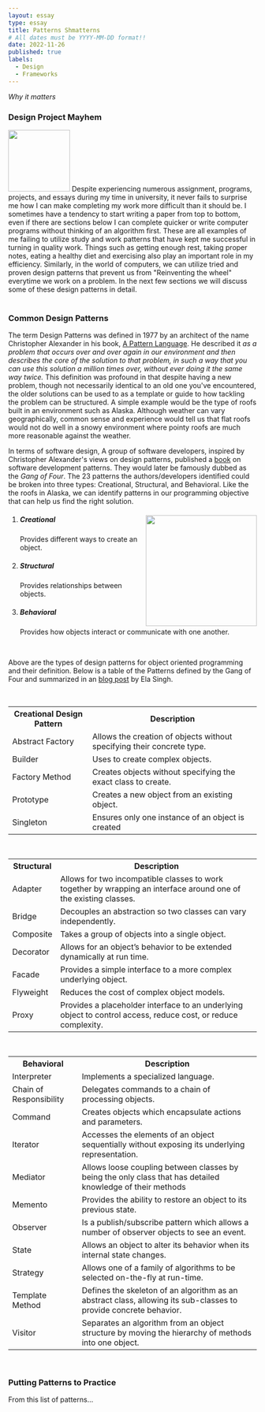 ```yaml
---
layout: essay
type: essay
title: Patterns Shmatterns
# All dates must be YYYY-MM-DD format!!
date: 2022-11-26
published: true
labels:
  - Design
  - Frameworks
---
```

*Why it matters*
### Design Project Mayhem
<div>
  <img width="125px" class="rounded float-start pe-4" src="https://media.giphy.com/media/l3q2Wl7Wpz09Z5hfi/giphy.gif">
  Despite experiencing numerous assignment, programs, projects, and essays during my time in university, it never fails to surprise me how I can make completing my work more difficult than it should be. I sometimes have a tendency to start writing a paper from top to bottom, even if there are sections below I can complete quicker or write computer programs without thinking of an algorithm first. These are all examples of me failing to utilize study and work patterns that have kept me successful in turning in quality work. Things such as getting enough rest, taking proper notes, eating a healthy diet and exercising also play an important role in my efficiency. Similarly, in the world of computers, we can utilize tried and proven design patterns that prevent us from "Reinventing the wheel" everytime we work on a problem. In the next few sections we will discuss some of these design patterns in detail.
</div>
<br>

### Common Design Patterns
  The term Design Patterns was defined in 1977 by an architect of the name Christopher Alexander in his book, <a href="https://en.wikipedia.org/wiki/A_Pattern_Language">A Pattern Language<a/>. He described it *as a problem that occurs over and over again in our environment and then describes the core of the solution to that problem, in such a way that you can use this solution a million times over, without ever doing it the same way twice.* This definition was profound in that despite having a new problem, though not necessarily identical to an old one you've encountered, the older solutions can be used to as a template or guide to how tackling the problem can be structured. A simple example would be the type of roofs built in an environment such as Alaska. Although weather can vary geographically, common sense and experience would tell us that flat roofs would not do well in a snowy environment where pointy roofs are much more reasonable against the weather.

  In terms of software design, A group of software developers, inspired by Christopher Alexander's views on design patterns, published a <a href="">book</a> on software development patterns. They would later be famously dubbed as the *Gang of Four*. The 23 patterns the authors/developers identified could be broken into three types: Creational, Structural, and Behavioral. Like the the roofs in Alaska, we can identify patterns in our programming objective that can help us find the right solution. 
  <ol>  
    <img width="225px" class="img-fluid" src="https://media.giphy.com/media/133c9SJrrC2bni/giphy.gif" style="float:right;margin-left:2px;">
    <li>
      <h5>Creational</h5>
      <p>
        Provides different ways to create an object.
      </p>
    </li>
    <li>
      <h5>Structural</h5>
      <p>
        Provides relationships between objects.
      </p>
    </li>
    <li>
      <h5>Behavioral</h5>
      <p>
        Provides how objects interact or communicate with one another.
      </p>
    </li>
  </ol>
<br>
<p>Above are the types of design patterns for object oriented programming and their definition. Below is a table of the Patterns defined by the Gang of Four and summarized in an <a href="https://blog.devgenius.io/gang-of-four-design-patterns-8c85a80eac0a">blog post</a> by Ela Singh.</p>
<br/>
<table>
 <tr>
    <th>Creational Design Pattern</th>
    <th>Description</th>
 </tr>
 <tr>
    <td>Abstract Factory</td>
    <td>Allows the creation of objects without specifying their concrete type.</td>
 </tr>
 <tr>
    <td>Builder</td>
    <td>Uses to create complex objects.</td>
 </tr>
 <tr>
    <td>Factory Method</td>
    <td>Creates objects without specifying the exact class to create.</td>
 </tr>
 <tr>
    <td>Prototype</td>
    <td>Creates a new object from an existing object.</td>
 </tr>
 <tr>
    <td>Singleton</td>
    <td>Ensures only one instance of an object is created</td>
 </tr>
</table>
<br/>
<table>
    <tr>
        <th>Structural</th>
        <th>Description</th>
    </tr>
    <tr>
        <td>Adapter</td>
        <td>Allows for two incompatible classes to work together by wrapping an interface around one of the existing classes.</td>
    </tr>
    <tr>
        <td>Bridge</td>
        <td>Decouples an abstraction so two classes can vary independently.</td>
    </tr>
    <tr>
        <td>Composite</td>
        <td>Takes a group of objects into a single object.</td>
    </tr>
    <tr>
        <td>Decorator</td>
        <td>Allows for an object’s behavior to be extended dynamically at run time.</td>
    </tr>
    <tr>
        <td>Facade</td>
        <td>Provides a simple interface to a more complex underlying object.</td>
    </tr>
    <tr>
        <td>Flyweight</td>
        <td>Reduces the cost of complex object models.</td>
    </tr>
    <tr>
        <td>Proxy</td>
        <td>Provides a placeholder interface to an underlying object to control access, reduce cost, or reduce complexity.</td>
    </tr>
</table>
<br/>
<table>
    <tr>
        <th>Behavioral</th>
        <th>Description</th>
    </tr>
    <tr>
        <td>Interpreter</td>
        <td>Implements a specialized language.</td>
    </tr>
    <tr>
        <td>Chain of Responsibility</td>
        <td>Delegates commands to a chain of processing objects.</td>
    </tr>
    <tr>
        <td>Command</td>
        <td>Creates objects which encapsulate actions and parameters.</td>
    </tr>
    <tr>
        <td>Iterator</td>
        <td>Accesses the elements of an object sequentially without exposing its underlying representation.</td>
    </tr>
    <tr>
        <td>Mediator</td>
        <td>Allows loose coupling between classes by being the only class that has detailed knowledge of their methods</td>
    </tr>
    <tr>
        <td>Memento</td>
        <td>Provides the ability to restore an object to its previous state.</td>
    </tr>
    <tr>
        <td>Observer</td>
        <td>Is a publish/subscribe pattern which allows a number of observer objects to see an event.</td>
    </tr>
    <tr>
        <td>State</td>
        <td>Allows an object to alter its behavior when its internal state changes.</td>
    </tr>
    <tr>
        <td>Strategy</td>
        <td>Allows one of a family of algorithms to be selected on-the-fly at run-time.</td>
    </tr>
    <tr>
        <td>Template Method</td>
        <td>Defines the skeleton of an algorithm as an abstract class, allowing its sub-classes to provide concrete behavior.</td>
    </tr>
    <tr>
        <td>Visitor</td>
        <td>Separates an algorithm from an object structure by moving the hierarchy of methods into one object.</td>
    </tr>
</table>
<br/>

### Putting Patterns to Practice
From this list of patterns...




